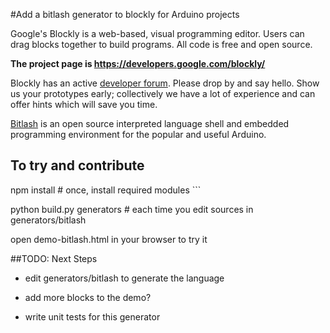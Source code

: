 #Add a bitlash generator to blockly for Arduino projects

Google's Blockly is a web-based, visual programming editor.  Users can drag
blocks together to build programs.  All code is free and open source.

**The project page is https://developers.google.com/blockly/**

Blockly has an active [developer forum](https://groups.google.com/forum/#!forum/blockly). Please drop by and say hello. Show us your prototypes early; collectively we have a lot of experience and can offer hints which will save you time.

[Bitlash](http://bitlash.net/) is an open source interpreted language shell and embedded programming environment for the popular and useful Arduino.

## To try and contribute

npm install # once, install required modules ```

python build.py generators # each time you edit sources in generators/bitlash 

open demo-bitlash.html in your browser to try it

##TODO: Next Steps

* edit generators/bitlash to generate the language

* add more blocks to the demo?

* write unit tests for this generator
